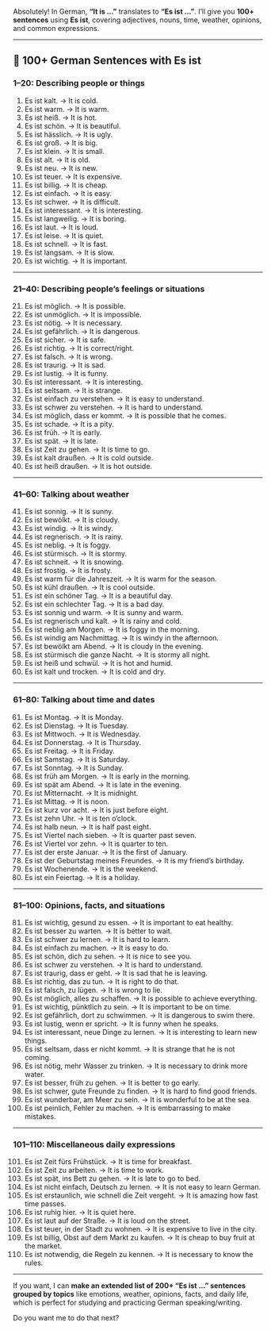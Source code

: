 Absolutely! In German, **“It is …”** translates to **“Es ist …”**. I’ll give you **100+ sentences** using **Es ist**, covering adjectives, nouns, time, weather, opinions, and common expressions.

---

## 🔹 100+ German Sentences with **Es ist**

### 1–20: Describing people or things

1. Es ist kalt. → It is cold.
2. Es ist warm. → It is warm.
3. Es ist heiß. → It is hot.
4. Es ist schön. → It is beautiful.
5. Es ist hässlich. → It is ugly.
6. Es ist groß. → It is big.
7. Es ist klein. → It is small.
8. Es ist alt. → It is old.
9. Es ist neu. → It is new.
10. Es ist teuer. → It is expensive.
11. Es ist billig. → It is cheap.
12. Es ist einfach. → It is easy.
13. Es ist schwer. → It is difficult.
14. Es ist interessant. → It is interesting.
15. Es ist langweilig. → It is boring.
16. Es ist laut. → It is loud.
17. Es ist leise. → It is quiet.
18. Es ist schnell. → It is fast.
19. Es ist langsam. → It is slow.
20. Es ist wichtig. → It is important.

---

### 21–40: Describing people’s feelings or situations

21. Es ist möglich. → It is possible.
22. Es ist unmöglich. → It is impossible.
23. Es ist nötig. → It is necessary.
24. Es ist gefährlich. → It is dangerous.
25. Es ist sicher. → It is safe.
26. Es ist richtig. → It is correct/right.
27. Es ist falsch. → It is wrong.
28. Es ist traurig. → It is sad.
29. Es ist lustig. → It is funny.
30. Es ist interessant. → It is interesting.
31. Es ist seltsam. → It is strange.
32. Es ist einfach zu verstehen. → It is easy to understand.
33. Es ist schwer zu verstehen. → It is hard to understand.
34. Es ist möglich, dass er kommt. → It is possible that he comes.
35. Es ist schade. → It is a pity.
36. Es ist früh. → It is early.
37. Es ist spät. → It is late.
38. Es ist Zeit zu gehen. → It is time to go.
39. Es ist kalt draußen. → It is cold outside.
40. Es ist heiß draußen. → It is hot outside.

---

### 41–60: Talking about weather

41. Es ist sonnig. → It is sunny.
42. Es ist bewölkt. → It is cloudy.
43. Es ist windig. → It is windy.
44. Es ist regnerisch. → It is rainy.
45. Es ist neblig. → It is foggy.
46. Es ist stürmisch. → It is stormy.
47. Es ist schneit. → It is snowing.
48. Es ist frostig. → It is frosty.
49. Es ist warm für die Jahreszeit. → It is warm for the season.
50. Es ist kühl draußen. → It is cool outside.
51. Es ist ein schöner Tag. → It is a beautiful day.
52. Es ist ein schlechter Tag. → It is a bad day.
53. Es ist sonnig und warm. → It is sunny and warm.
54. Es ist regnerisch und kalt. → It is rainy and cold.
55. Es ist neblig am Morgen. → It is foggy in the morning.
56. Es ist windig am Nachmittag. → It is windy in the afternoon.
57. Es ist bewölkt am Abend. → It is cloudy in the evening.
58. Es ist stürmisch die ganze Nacht. → It is stormy all night.
59. Es ist heiß und schwül. → It is hot and humid.
60. Es ist kalt und trocken. → It is cold and dry.

---

### 61–80: Talking about time and dates

61. Es ist Montag. → It is Monday.
62. Es ist Dienstag. → It is Tuesday.
63. Es ist Mittwoch. → It is Wednesday.
64. Es ist Donnerstag. → It is Thursday.
65. Es ist Freitag. → It is Friday.
66. Es ist Samstag. → It is Saturday.
67. Es ist Sonntag. → It is Sunday.
68. Es ist früh am Morgen. → It is early in the morning.
69. Es ist spät am Abend. → It is late in the evening.
70. Es ist Mitternacht. → It is midnight.
71. Es ist Mittag. → It is noon.
72. Es ist kurz vor acht. → It is just before eight.
73. Es ist zehn Uhr. → It is ten o’clock.
74. Es ist halb neun. → It is half past eight.
75. Es ist Viertel nach sieben. → It is quarter past seven.
76. Es ist Viertel vor zehn. → It is quarter to ten.
77. Es ist der erste Januar. → It is the first of January.
78. Es ist der Geburtstag meines Freundes. → It is my friend’s birthday.
79. Es ist Wochenende. → It is the weekend.
80. Es ist ein Feiertag. → It is a holiday.

---

### 81–100: Opinions, facts, and situations

81. Es ist wichtig, gesund zu essen. → It is important to eat healthy.
82. Es ist besser zu warten. → It is better to wait.
83. Es ist schwer zu lernen. → It is hard to learn.
84. Es ist einfach zu machen. → It is easy to do.
85. Es ist schön, dich zu sehen. → It is nice to see you.
86. Es ist schwer zu verstehen. → It is hard to understand.
87. Es ist traurig, dass er geht. → It is sad that he is leaving.
88. Es ist richtig, das zu tun. → It is right to do that.
89. Es ist falsch, zu lügen. → It is wrong to lie.
90. Es ist möglich, alles zu schaffen. → It is possible to achieve everything.
91. Es ist wichtig, pünktlich zu sein. → It is important to be on time.
92. Es ist gefährlich, dort zu schwimmen. → It is dangerous to swim there.
93. Es ist lustig, wenn er spricht. → It is funny when he speaks.
94. Es ist interessant, neue Dinge zu lernen. → It is interesting to learn new things.
95. Es ist seltsam, dass er nicht kommt. → It is strange that he is not coming.
96. Es ist nötig, mehr Wasser zu trinken. → It is necessary to drink more water.
97. Es ist besser, früh zu gehen. → It is better to go early.
98. Es ist schwer, gute Freunde zu finden. → It is hard to find good friends.
99. Es ist wunderbar, am Meer zu sein. → It is wonderful to be at the sea.
100. Es ist peinlich, Fehler zu machen. → It is embarrassing to make mistakes.

---

### 101–110: Miscellaneous daily expressions

101. Es ist Zeit fürs Frühstück. → It is time for breakfast.
102. Es ist Zeit zu arbeiten. → It is time to work.
103. Es ist spät, ins Bett zu gehen. → It is late to go to bed.
104. Es ist nicht einfach, Deutsch zu lernen. → It is not easy to learn German.
105. Es ist erstaunlich, wie schnell die Zeit vergeht. → It is amazing how fast time passes.
106. Es ist ruhig hier. → It is quiet here.
107. Es ist laut auf der Straße. → It is loud on the street.
108. Es ist teuer, in der Stadt zu wohnen. → It is expensive to live in the city.
109. Es ist billig, Obst auf dem Markt zu kaufen. → It is cheap to buy fruit at the market.
110. Es ist notwendig, die Regeln zu kennen. → It is necessary to know the rules.

---

If you want, I can **make an extended list of 200+ “Es ist …” sentences** **grouped by topics** like emotions, weather, opinions, facts, and daily life, which is perfect for studying and practicing German speaking/writing.

Do you want me to do that next?

